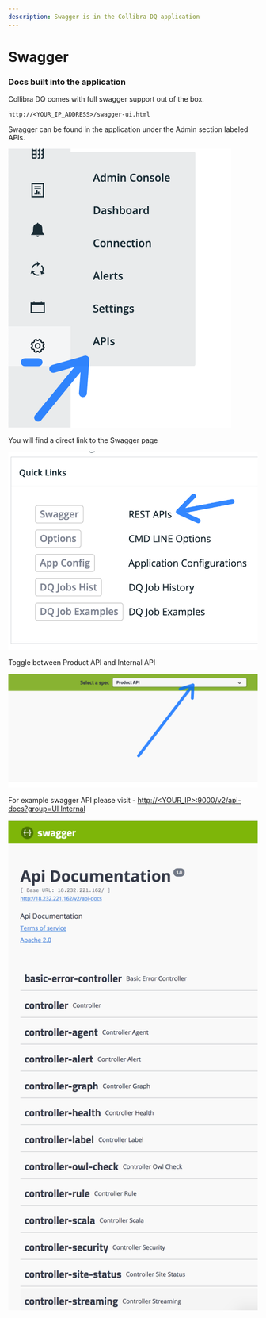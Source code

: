 ```yaml
---
description: Swagger is in the Collibra DQ application
---
```


# Swagger

### Docs built into the application

Collibra DQ comes with full swagger support out of the box.

```
http://<YOUR_IP_ADDRESS>/swagger-ui.html
```

Swagger can be found in the application under the Admin section labeled APIs.

![](<../../.gitbook/assets/image (106).png>)

You will find a direct link to the Swagger page

![](<../../.gitbook/assets/image (54).png>)

Toggle between Product API and Internal API

![](<../../.gitbook/assets/image (127).png>)

For example swagger API please visit - [http://\<YOUR\_IP>:9000/v2/api-docs?group=UI Internal](http://35.194.91.201:9003/v2/api-docs?group=UI%20Internal)

![](../../.gitbook/assets/owl-swagger.png)
